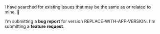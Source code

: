 I have searched for existing issues that may be the same as or related to mine. 👼

I'm submitting a **bug report** for version REPLACE-WITH-APP-VERSION.
I'm submitting a **feature request**.
